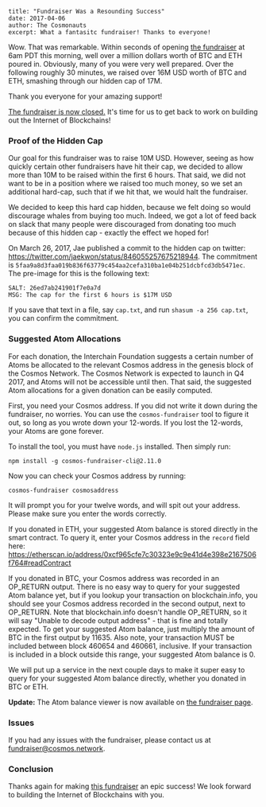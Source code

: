 ~~~
title: "Fundraiser Was a Resounding Success"
date: 2017-04-06
author: The Cosmonauts
excerpt: What a fantasitc fundraiser! Thanks to everyone!
~~~

Wow. That was remarkable. Within seconds of opening [the fundraiser](https://fundraiser.cosmos.network) at 6am PDT this morning, 
well over a million dollars worth of BTC and ETH poured in. Obviously, many of you were very 
well prepared. Over the following roughly 30 minutes, we raised over 16M USD worth of BTC and ETH,
smashing through our hidden cap of 17M.

Thank you everyone for your amazing support!

[The fundraiser is now closed.](https://fundraiser.cosmos.network) It's time for us to get back to work on building out the Internet of Blockchains!

### Proof of the Hidden Cap

Our goal for this fundraiser was to raise 10M USD. However, seeing as how quickly
certain other fundraisers have hit their cap, we decided to allow more than 10M to be 
raised within the first 6 hours. That said, we did not want to be in a position where we 
raised too much money, so we set an additional hard-cap, such that if we hit that, we would halt
the fundraiser.

We decided to keep this hard cap hidden, because we felt doing so would discourage whales 
from buying too much. Indeed, we got a lot of feed back on slack that many people were discouraged
from donating too much because of this hidden cap - exactly the effect we hoped for!

On March 26, 2017, Jae published a commit to the hidden cap on twitter: https://twitter.com/jaekwon/status/846055257675218944.
The commitment is `5faa9a8d3faa019b836f63779c454aa2cefa310ba1e04b251dcbfcd3db5471ec`.
The pre-image for this is the following text:

```
SALT: 26ed7ab241901f7e0a7d
MSG: The cap for the first 6 hours is $17M USD
```

If you save that text in a file, say `cap.txt`, and run `shasum -a 256 cap.txt`, you can confirm the commitment.

### Suggested Atom Allocations

For each donation, the Interchain Foundation suggests a certain number of Atoms be allocated 
to the relevant Cosmos address in the genesis block of the Cosmos Network.
The Cosmos Network is expected to launch in Q4 2017, and Atoms will not be accessible until then.
That said, the suggested Atom allocations for a given donation can be easily computed.

First, you need your Cosmos address. If you did not write it down during the fundraiser, no worries.
You can use the `cosmos-fundraiser` tool to figure it out, so long as you wrote down your 12-words.
If you lost the 12-words, your Atoms are gone forever.

To install the tool, you must have `node.js` installed. Then simply run:

```
npm install -g cosmos-fundraiser-cli@2.11.0
```

Now you can check your Cosmos address by running:

```
cosmos-fundraiser cosmosaddress
```

It will prompt you for your twelve words, and will spit out your address.
Please make sure you enter the words correctly.


If you donated in ETH, your suggested Atom balance is stored directly in the smart contract.
To query it, enter your Cosmos address in the `record` field here: https://etherscan.io/address/0xcf965cfe7c30323e9c9e41d4e398e2167506f764#readContract

If you donated in BTC, your Cosmos address was recorded in an OP_RETURN output.
There is no easy way to query for your suggested Atom balance yet, but if you lookup
your transaction on blockchain.info, you should see your Cosmos address recorded in the second output, 
next to OP_RETURN. Note that blockchain.info doesn't handle OP_RETURN, so it will say "Unable to decode output address" -
that is fine and totally expected. To get your suggested Atom balance, just multiply the amount of BTC in the first output
by 11635. Also note, your transaction MUST be included between block 460654 and 460661, inclusive.
If your transaction is included in a block outside this range, your suggested Atom balance is 0.

We will put up a service in the next couple days to make it super easy to query for your suggested Atom balance directly,
whether you donated in BTC or ETH.

**Update:** The Atom balance viewer is now available on [the fundraiser page](https://fundraiser.cosmos.network).

### Issues

If you had any issues with the fundraiser, please contact us at fundraiser@cosmos.network.

### Conclusion

Thanks again for making [this fundraiser](https://fundraiser.cosmos.network) an epic success! We look forward to building the Internet of Blockchains with you.


